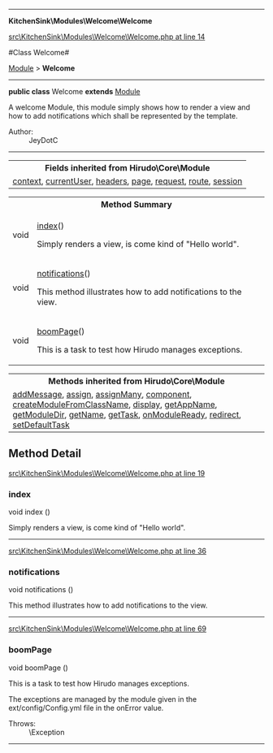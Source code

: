 

- - -

**KitchenSink\Modules\Welcome\Welcome**


<a href="https://github.com/JeyDotC/Hirudo/blob/make-composer-compatible/src/KitchenSink/Modules/Welcome/Welcome.php#L14" target='_blank'>src\KitchenSink\Modules\Welcome\Welcome.php at line 14</a>

#Class Welcome#

<a href="https://github.com/JeyDotC/Hirudo-docs/blob/master/Hirudo/Core/Module.md">Module</a>
 &gt; **Welcome**




- - -

<p><strong>public  class</strong> <span>Welcome</span>
<strong>extends</strong> <a href="https://github.com/JeyDotC/Hirudo-docs/blob/master/Hirudo/Core/Module.md">Module</a>

</p>

<div class="comment" id="overview_description"><p>A welcome Module, this module simply shows how to render a view
and how to add notifications which shall be represented by the template.</p></div>

<dl>
<dt>Author:</dt>
<dd>JeyDotC</dd>
</dl>


<hr />

<table class="inherit">
<tr><th colspan="2">Fields inherited from Hirudo\Core\Module</th></tr>
<tr><td><a href="https://github.com/JeyDotC/Hirudo-docs/blob/master/Hirudo/Core/Module.md#context">context</a>, <a href="https://github.com/JeyDotC/Hirudo-docs/blob/master/Hirudo/Core/Module.md#currentuser">currentUser</a>, <a href="https://github.com/JeyDotC/Hirudo-docs/blob/master/Hirudo/Core/Module.md#headers">headers</a>, <a href="https://github.com/JeyDotC/Hirudo-docs/blob/master/Hirudo/Core/Module.md#page">page</a>, <a href="https://github.com/JeyDotC/Hirudo-docs/blob/master/Hirudo/Core/Module.md#request">request</a>, <a href="https://github.com/JeyDotC/Hirudo-docs/blob/master/Hirudo/Core/Module.md#route">route</a>, <a href="https://github.com/JeyDotC/Hirudo-docs/blob/master/Hirudo/Core/Module.md#session">session</a></td></tr></table>

<table id="summary_method">
<tr><th colspan="2">Method Summary</th></tr>
<tr>
<td><span class='k'></span> <span class='nx'>void</span></td>
<td class="description"><p class="name"><a href="#index">index</a>()</p><p class="description">Simply renders a view, is come kind of "Hello world".</p></td>
</tr>
<tr>
<td><span class='k'></span> <span class='nx'>void</span></td>
<td class="description"><p class="name"><a href="#notifications">notifications</a>()</p><p class="description">This method illustrates how to add notifications to the view.</p></td>
</tr>
<tr>
<td><span class='k'></span> <span class='nx'>void</span></td>
<td class="description"><p class="name"><a href="#boompage">boomPage</a>()</p><p class="description">This is a task to test how Hirudo manages exceptions.
</p></td>
</tr>
</table>

<table class="inherit">
<tr><th colspan="2">Methods inherited from Hirudo\Core\Module</th></tr>
<tr><td><a href="https://github.com/JeyDotC/Hirudo-docs/blob/master/Hirudo/Core/Module.md#addmessage">addMessage</a>, <a href="https://github.com/JeyDotC/Hirudo-docs/blob/master/Hirudo/Core/Module.md#assign">assign</a>, <a href="https://github.com/JeyDotC/Hirudo-docs/blob/master/Hirudo/Core/Module.md#assignmany">assignMany</a>, <a href="https://github.com/JeyDotC/Hirudo-docs/blob/master/Hirudo/Core/Module.md#component">component</a>, <a href="https://github.com/JeyDotC/Hirudo-docs/blob/master/Hirudo/Core/Module.md#createmodulefromclassname">createModuleFromClassName</a>, <a href="https://github.com/JeyDotC/Hirudo-docs/blob/master/Hirudo/Core/Module.md#display">display</a>, <a href="https://github.com/JeyDotC/Hirudo-docs/blob/master/Hirudo/Core/Module.md#getappname">getAppName</a>, <a href="https://github.com/JeyDotC/Hirudo-docs/blob/master/Hirudo/Core/Module.md#getmoduledir">getModuleDir</a>, <a href="https://github.com/JeyDotC/Hirudo-docs/blob/master/Hirudo/Core/Module.md#getname">getName</a>, <a href="https://github.com/JeyDotC/Hirudo-docs/blob/master/Hirudo/Core/Module.md#gettask">getTask</a>, <a href="https://github.com/JeyDotC/Hirudo-docs/blob/master/Hirudo/Core/Module.md#onmoduleready">onModuleReady</a>, <a href="https://github.com/JeyDotC/Hirudo-docs/blob/master/Hirudo/Core/Module.md#redirect">redirect</a>, <a href="https://github.com/JeyDotC/Hirudo-docs/blob/master/Hirudo/Core/Module.md#setdefaulttask">setDefaultTask</a></td></tr></table>

<h2 id="detail_method">Method Detail</h2>

<a href="https://github.com/JeyDotC/Hirudo/blob/make-composer-compatible/src/KitchenSink/Modules/Welcome/Welcome.php#L19" target='_blank'>src\KitchenSink\Modules\Welcome\Welcome.php at line 19</a>

<h3 id="index()">index</h3>
<span class='k'></span> <span class='nx'>void</span> <span class='nf'>index</span> ()

<div class="details">
<p>Simply renders a view, is come kind of "Hello world".</p>
</div>

- - -


<a href="https://github.com/JeyDotC/Hirudo/blob/make-composer-compatible/src/KitchenSink/Modules/Welcome/Welcome.php#L36" target='_blank'>src\KitchenSink\Modules\Welcome\Welcome.php at line 36</a>

<h3 id="notifications()">notifications</h3>
<span class='k'></span> <span class='nx'>void</span> <span class='nf'>notifications</span> ()

<div class="details">
<p>This method illustrates how to add notifications to the view.</p>
</div>

- - -


<a href="https://github.com/JeyDotC/Hirudo/blob/make-composer-compatible/src/KitchenSink/Modules/Welcome/Welcome.php#L69" target='_blank'>src\KitchenSink\Modules\Welcome\Welcome.php at line 69</a>

<h3 id="boomPage()">boomPage</h3>
<span class='k'></span> <span class='nx'>void</span> <span class='nf'>boomPage</span> ()

<div class="details">
<p>This is a task to test how Hirudo manages exceptions.</p><p>The exceptions are managed by the module given in the ext/config/Config.yml
file in the onError value.</p><dl>
<dt>Throws:</dt>
<dd>\Exception</dd>
</dl>

</div>

- - -

